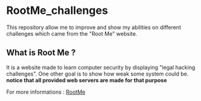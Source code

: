 # RootMe_challenges
This repository allow me to improve and show my abilities on different challenges which came from the "Root Me" website.

## What is Root Me ?
It is a website made to learn computer security by displaying "legal hacking challenges". One other goal is to show how weak some system could be.  
**notice that all provided web servers are made for that purpose**  
  
For more informations : [RootMe](https://www.root-me.org/)

